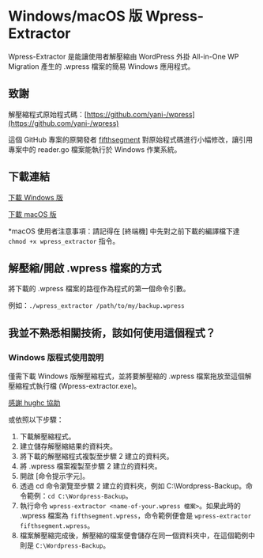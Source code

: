# Windows/macOS 版 Wpress-Extractor
Wpress-Extractor 是能讓使用者解壓縮由 WordPress 外掛 All-in-One WP Migration 產生的 .wpress 檔案的簡易 Windows 應用程式。

## 致謝
解壓縮程式原始程式碼：[https://github.com/yani-/wpress](https://github.com/yani-/wpress)

這個 GitHub 專案的原開發者 [fifthsegment](https://github.com/fifthsegment) 對原始程式碼進行小幅修改，讓引用專案中的 reader.go 檔案能執行於 Windows 作業系統。

## 下載連結
[下載 Windows 版](https://github.com/fifthsegment/Wpress-Extractor/raw/master/dist/wpress-extractor.exe)

[下載 macOS 版](https://github.com/fifthsegment/Wpress-Extractor/blob/master/dist/mac/wpress_extractor?raw=true)

*macOS 使用者注意事項：請記得在 [終端機] 中先對之前下載的編譯檔下達 `chmod +x wpress_extractor` 指令。

## 解壓縮/開啟 .wpress 檔案的方式
將下載的 .wpress 檔案的路徑作為程式的第一個命令引數。

例如：`./wpress_extractor /path/to/my/backup.wpress`

## 我並不熟悉相關技術，該如何使用這個程式？
### Windows 版程式使用說明

僅需下載 Windows 版解壓縮程式，並將要解壓縮的 .wpress 檔案拖放至這個解壓縮程式執行檔 (Wpress-extractor.exe)。

[感謝 hughc 協助](https://github.com/hughc)

或依照以下步驟：

1. 下載解壓縮程式。 
2. 建立儲存解壓縮結果的資料夾。
3. 將下載的解壓縮程式複製至步驟 2 建立的資料夾。
4. 將 .wpress 檔案複製至步驟 2 建立的資料夾。
5. 開啟 \[命令提示字元\]。
6. 透過 cd 命令瀏覽至步驟 2 建立的資料夾，例如 C:\Wordpress-Backup。命令範例：`cd C:\Wordpress-Backup`。
7. 執行命令 `wpress-extractor <name-of-your.wpress 檔案>`。如果此時的 .wpress 檔案為 `fifthsegment.wpress`，命令範例便會是 `wpress-extractor fifthsegment.wpress`。
8. 檔案解壓縮完成後，解壓縮的檔案便會儲存在同一個資料夾中，在這個範例中則是 `C:\Wordpress-Backup`。
